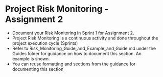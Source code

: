 # Project Risk Monitoring - Assignment 2

- Document your Risk Monitoring in Sprint 1 for Assignment 2.
- Project Risk Monitoring is a continuous activity and done throughout the project execution cycle (Sprints)  
- Refer to Risk_Monitoring_Guide_and_Example_and_Guide.md under the Guides folder for guidance on how to document this section. An example is shown.
- You can reuse formatting and sections from the guidance for documenting this section
